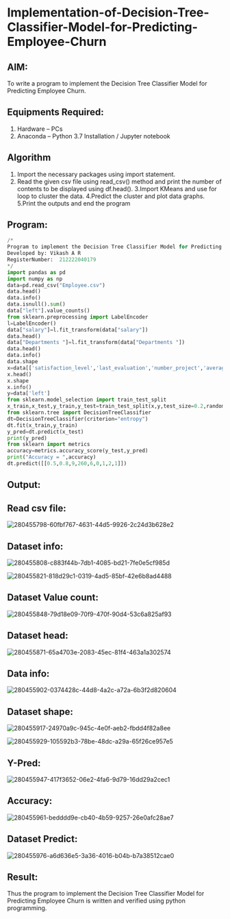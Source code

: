 # Implementation-of-Decision-Tree-Classifier-Model-for-Predicting-Employee-Churn

## AIM:
To write a program to implement the Decision Tree Classifier Model for Predicting Employee Churn.

## Equipments Required:
1. Hardware – PCs
2. Anaconda – Python 3.7 Installation / Jupyter notebook

## Algorithm
1. Import the necessary packages using import statement.
2. Read the given csv file using read_csv() method and print the number of contents to be displayed using df.head().
3.Import KMeans and use for loop to cluster the data.
4.Predict the cluster and plot data graphs.
5.Print the outputs and end the program

   

## Program:
```python
/*
Program to implement the Decision Tree Classifier Model for Predicting Employee Churn.
Developed by: Vikash A R
RegisterNumber:  212222040179
*/
import pandas as pd
import numpy as np
data=pd.read_csv("Employee.csv")
data.head()
data.info()
data.isnull().sum()
data["left"].value_counts()
from sklearn.preprocessing import LabelEncoder
l=LabelEncoder()
data["salary"]=l.fit_transform(data["salary"])
data.head()
data["Departments "]=l.fit_transform(data["Departments "])
data.head()
data.info()
data.shape
x=data[['satisfaction_level','last_evaluation','number_project','average_montly_hours','time_spend_company','Work_accident','promotion_last_5years','Departments ','salary']]
x.head()
x.shape
x.info()
y=data['left']
from sklearn.model_selection import train_test_split
x_train,x_test,y_train,y_test=train_test_split(x,y,test_size=0.2,random_state=100)
from sklearn.tree import DecisionTreeClassifier
dt=DecisionTreeClassifier(criterion="entropy")
dt.fit(x_train,y_train)
y_pred=dt.predict(x_test)
print(y_pred)
from sklearn import metrics
accuracy=metrics.accuracy_score(y_test,y_pred)
print("Accuracy = ",accuracy)
dt.predict([[0.5,0.8,9,260,6,0,1,2,1]])
```

## Output:
## Read csv file:

![280455798-60fbf767-4631-44d5-9926-2c24d3b628e2](https://github.com/VIKASHAR/Implementation-of-Decision-Tree-Classifier-Model-for-Predicting-Employee-Churn/assets/119405655/2e11479b-fee1-471e-9c48-7a9280814471)

## Dataset info:

![280455808-c883f44b-7db1-4085-bd21-7fe0e5cf985d](https://github.com/VIKASHAR/Implementation-of-Decision-Tree-Classifier-Model-for-Predicting-Employee-Churn/assets/119405655/ba8167c6-36c4-4d89-b905-0eb4dc56ea6d)

![280455821-818d29c1-0319-4ad5-85bf-42e6b8ad4488](https://github.com/VIKASHAR/Implementation-of-Decision-Tree-Classifier-Model-for-Predicting-Employee-Churn/assets/119405655/1896d368-54a0-4da0-ae1b-fc747acf17ba)

## Dataset Value count:

![280455848-79d18e09-70f9-470f-90d4-53c6a825af93](https://github.com/VIKASHAR/Implementation-of-Decision-Tree-Classifier-Model-for-Predicting-Employee-Churn/assets/119405655/e36ed349-ce58-4646-87f0-879b72fc1ed4)

## Dataset head:

![280455871-65a4703e-2083-45ec-81f4-463a1a302574](https://github.com/VIKASHAR/Implementation-of-Decision-Tree-Classifier-Model-for-Predicting-Employee-Churn/assets/119405655/dde273de-92ea-4758-94f6-fd7be3bde040)

## Data info:

![280455902-0374428c-44d8-4a2c-a72a-6b3f2d820604](https://github.com/VIKASHAR/Implementation-of-Decision-Tree-Classifier-Model-for-Predicting-Employee-Churn/assets/119405655/0a649f5f-81bd-4e0b-90c3-864af5f11364)

## Dataset shape:


![280455917-24970a9c-945c-4e0f-aeb2-fbdd4f82a8ee](https://github.com/VIKASHAR/Implementation-of-Decision-Tree-Classifier-Model-for-Predicting-Employee-Churn/assets/119405655/6061d3ee-df17-4e5c-bd69-d5e73cd18914)

![280455929-105592b3-78be-48dc-a29a-65f26ce957e5](https://github.com/VIKASHAR/Implementation-of-Decision-Tree-Classifier-Model-for-Predicting-Employee-Churn/assets/119405655/a2822a1d-e8d9-4a42-b760-059254523288)


## Y-Pred:

![280455947-417f3652-06e2-4fa6-9d79-16dd29a2cec1](https://github.com/VIKASHAR/Implementation-of-Decision-Tree-Classifier-Model-for-Predicting-Employee-Churn/assets/119405655/7d80a85a-3579-4049-9551-63f52a84bb06)


## Accuracy:

![280455961-bedddd9e-cb40-4b59-9257-26e0afc28ae7](https://github.com/VIKASHAR/Implementation-of-Decision-Tree-Classifier-Model-for-Predicting-Employee-Churn/assets/119405655/18f788f6-94d7-4b35-add0-500e691fb007)


## Dataset Predict:

![280455976-a6d636e5-3a36-4016-b04b-b7a38512cae0](https://github.com/VIKASHAR/Implementation-of-Decision-Tree-Classifier-Model-for-Predicting-Employee-Churn/assets/119405655/8a11ba24-450b-4c88-8034-1144738d4ed0)



## Result:
Thus the program to implement the  Decision Tree Classifier Model for Predicting Employee Churn is written and verified using python programming.
